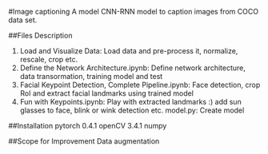 #Image captioning
A model CNN-RNN model to caption images from COCO data set.

##Files Description
1. Load and Visualize Data: Load data and pre-process it, normalize, rescale, crop etc.
2. Define the Network Architecture.ipynb: Define network architecture, data transormation, training model and test
3. Facial Keypoint Detection, Complete Pipeline.ipynb: Face detection, crop RoI and extract facial landmarks using trained model
4. Fun with Keypoints.ipynb: Play with extracted landmarks :) add sun glasses to face, blink or wink detection etc.
model.py: Create model

##Installation
pytorch 0.4.1
openCV 3.4.1
numpy

##Scope for Improvement
Data augmentation
